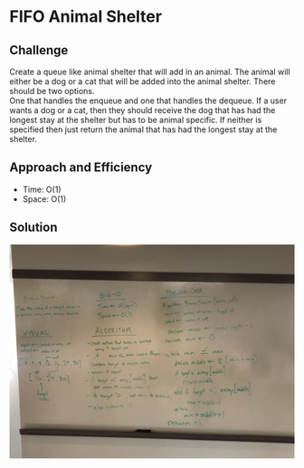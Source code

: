 # FIFO Animal Shelter

## Challenge 

Create a queue like animal shelter that will add in an animal.  The animal will either be a dog or a cat that will be added into the animal shelter.  There should be two options.  
One that handles the enqueue and one that handles the dequeue.  If a user wants a dog or a cat, then they should receive the dog that has had the longest stay at the shelter but has to be animal specific.
If neither is specified then just return the animal that has had the longest stay at the shelter.

## Approach and Efficiency

- Time: O(1)
- Space: O(1)

## Solution
![binary search whiteboard](https://github.com/trecain/Data-Structures-and-Algorithms/blob/master/assets/wb02.jpg.jpeg)

